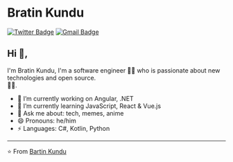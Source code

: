 # Bratin Kundu 
[![Twitter Badge](https://img.shields.io/badge/-@BratinKundu-1ca0f1?style=flat-square&labelColor=1ca0f1&logo=twitter&logoColor=white&link=https://twitter.com/BratinKundu)](https://twitter.com/BratinKundu) 
[![Gmail Badge](https://img.shields.io/badge/-bkundu53@gmail.com-c14438?style=flat-square&logo=Gmail&logoColor=white&link=mailto:kraghav123@gmail.com)](mailto:bkundu3@gmail.com)

## Hi 👋, 
I'm Bratin Kundu, I'm a software engineer 👨‍💻 who is passionate about new technologies and open source.  
🏄‍♂️. 

- 🔭 I’m currently working on Angular, .NET
- 🌱 I’m currently learning JavaScript, React & Vue.js
- 💬 Ask me about: tech, memes, anime
- 😄 Pronouns: he/him
-  ⚡ Languages: C#, Kotlin, Python



---
⭐️ From [Bartin Kundu](https://github.com/bratinkundu)
